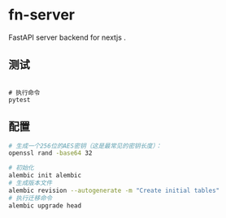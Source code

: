 # fn-server
FastAPI server backend for nextjs .



## 测试

```shell

# 执行命令
pytest

```



## 配置



```bash
# 生成一个256位的AES密钥（这是最常见的密钥长度）：
openssl rand -base64 32
```



```bash
# 初始化
alembic init alembic
# 生成版本文件
alembic revision --autogenerate -m "Create initial tables"
# 执行迁移命令
alembic upgrade head
```
